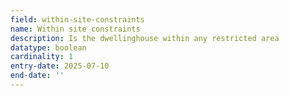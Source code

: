 ```yaml
---
field: within-site-constraints
name: Within site constraints
description: Is the dwellinghouse within any restricted area
datatype: boolean
cardinality: 1
entry-date: 2025-07-10
end-date: ''
---
```

